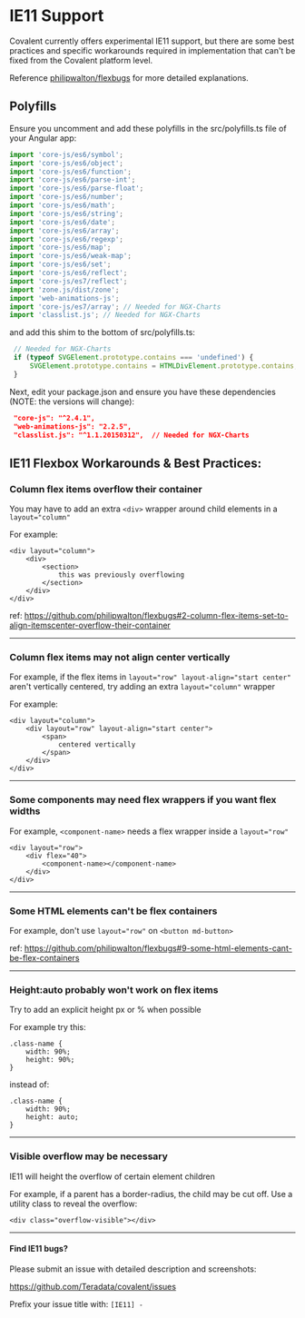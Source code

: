 # IE11 Support

Covalent currently offers experimental IE11 support, but there are some best practices and specific workarounds required in implementation that can't be fixed from the Covalent platform level.

Reference [philipwalton/flexbugs](https://github.com/philipwalton/flexbugs#flexbugs) for more detailed explanations.

## Polyfills

Ensure you uncomment and add these polyfills in the src/polyfills.ts file of your Angular app:
 
 ```typescript
import 'core-js/es6/symbol';
import 'core-js/es6/object';
import 'core-js/es6/function';
import 'core-js/es6/parse-int';
import 'core-js/es6/parse-float';
import 'core-js/es6/number';
import 'core-js/es6/math';
import 'core-js/es6/string';
import 'core-js/es6/date';
import 'core-js/es6/array';
import 'core-js/es6/regexp';
import 'core-js/es6/map';
import 'core-js/es6/weak-map';
import 'core-js/es6/set';
import 'core-js/es6/reflect';
import 'core-js/es7/reflect';
import 'zone.js/dist/zone';
import 'web-animations-js';
import 'core-js/es7/array'; // Needed for NGX-Charts
import 'classlist.js'; // Needed for NGX-Charts
 ```

 and add this shim to the bottom of src/polyfills.ts:

 ```typescript
  // Needed for NGX-Charts
  if (typeof SVGElement.prototype.contains === 'undefined') {
      SVGElement.prototype.contains = HTMLDivElement.prototype.contains;
  }
 ```

 Next, edit your package.json and ensure you have these dependencies (NOTE: the versions will change):

 ```json
  "core-js": "^2.4.1",
  "web-animations-js": "2.2.5",
  "classlist.js": "^1.1.20150312",  // Needed for NGX-Charts
 ```
 
## IE11 Flexbox Workarounds & Best Practices:
 
### Column flex items overflow their container

You may have to add an extra `<div>` wrapper around child elements in a `layout="column"`

For example:

```
<div layout="column">
    <div>
        <section>
            this was previously overflowing
        </section>
    </div>
</div>
```

ref: https://github.com/philipwalton/flexbugs#2-column-flex-items-set-to-align-itemscenter-overflow-their-container

---

### Column flex items may not align center vertically

For example, if the flex items in `layout="row" layout-align="start center"` aren't vertically centered, try adding an extra `layout="column"` wrapper

For example:

```
<div layout="column">
    <div layout="row" layout-align="start center">
        <span>
            centered vertically
        </span>
    </div>
</div>
```

---

### Some components may need flex wrappers if you want flex widths

For example, `<component-name>` needs a flex wrapper inside a `layout="row"`

```
<div layout="row">
    <div flex="40">
        <component-name></component-name>
    </div>
</div>
```

---

### Some HTML elements can't be flex containers

For example, don't use `layout="row"` on `<button md-button>`

ref: https://github.com/philipwalton/flexbugs#9-some-html-elements-cant-be-flex-containers

---

### Height:auto probably won't work on flex items

Try to add an explicit height px or % when possible

For example try this:

```
.class-name {
    width: 90%;
    height: 90%;
}
```

instead of:

```
.class-name {
    width: 90%;
    height: auto;
}
```

---

### Visible overflow may be necessary

IE11 will height the overflow of certain element children

For example, if a parent has a border-radius, the child may be cut off. Use a utility class to reveal the overflow:

```
<div class="overflow-visible"></div>
```

---

#### Find IE11 bugs?

Please submit an issue with detailed description and screenshots:

https://github.com/Teradata/covalent/issues

Prefix your issue title with: `[IE11] - `
